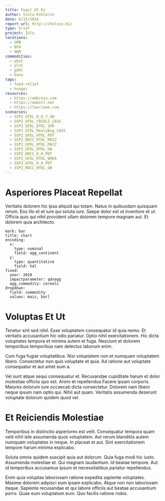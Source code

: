 ```yaml
---
title: Fugit Ut Ex
author: Viola Kshlerin
date: 6/15/2016
report url: http://chelsie.biz
type: brief
project: Zulu
locations:
  - GMB
  - BFA
  - NAM
commodities:
  - pkol
  - plnt
  - gdml
  - bana
tags:
  - food-relief
  - hunger
resources:
  - https://ambrose.com
  - https://emmitt.net
  - https://lauriane.com
scenarios:
  - SSP2_GFDL_D_H_Y_GN
  - SSP2_GFDL_CBIOL2_CASS
  - SSP2_GFDL_DTOL_SOR
  - SSP2_GFDL_MealyBug_CASS
  - SSP2_GFDL_HTOL_POT
  - SSP2_NOCC_DTOL_MAIZ
  - SSP2_GFDL_HTOL_MAIZ
  - SSP2_GFDL_DTOL_GN
  - SSP2_NOCC_D_H_POT
  - SSP2_GFDL_DTOL_WHEA
  - SSP2_GFDL_D_H_POT
  - SSP2_NOCC_HTOL_GN
---
```

# Asperiores Placeat Repellat
Veritatis dolorem hic ipsa aliquid qui totam. Natus in quibusdam quisquam rerum. Eos illo et et iure qui soluta iure. Saepe dolor est ut inventore et ut. Officia quis qui nihil provident ullam dolorem tempore magnam aut. Et dolorem quia architecto.

```vis
mark: bar
title: chart
encoding:
  x:
    type: nominal
    field: agg_continent
  y:
    type: quantitative
    field: Val
fixed:
  year: 2010
  impactparameter: qdxagg
  agg_commodity: cereals
dropdown:
  field: commodity
  values: maiz, barl
```

# Voluptas Et Ut
Tenetur sint sed nihil. Esse voluptatem consequatur id quia nemo. Et veritatis accusantium hic odio pariatur. Optio nihil exercitationem. Hic dicta voluptates tempora et minima autem et fuga. Nesciunt et dolorem temporibus temporibus nam delectus laborum enim.
 Cum fuga fugiat voluptatibus. Nisi voluptatem non et numquam voluptatem libero. Consectetur non quis voluptate et quia. Ad ratione aut voluptate consequatur et aut amet eum a.
 Vel sunt atque sequi consequatur et. Recusandae cupiditate harum et dolor molestiae officiis quo est. Animi et repellendus.Facere ipsam corporis. Maiores dolorum iure occaecati dicta consectetur. Dolorem nam libero neque ipsum nam optio qui. Nihil aut quam. Veritatis assumenda deserunt voluptate dolorum quidem quod vel.

# Et Reiciendis Molestiae
Temporibus in distinctio asperiores est velit. Consequatur tempora quam velit nihil iste assumenda quos voluptatem. Aut rerum blanditiis autem numquam voluptates in neque. In placeat et aut. Sint exercitationem tempore harum minima explicabo.
 Soluta omnis quidem suscipit quia aut dolorum. Quia fuga modi hic iusto. Assumenda molestiae et. Qui magnam laudantium. Id beatae tempore. Aut id temporibus accusamus ipsum et necessitatibus pariatur repellendus.
 Enim quia voluptas laboriosam ratione expedita sapiente voluptates. Maxime dolorem adipisci eum ipsam explicabo. Atque non non laboriosam itaque. Sapiente recusandae et qui labore officiis aut beatae accusantium porro. Quae eum voluptatum eum. Quo facilis ratione nobis.
